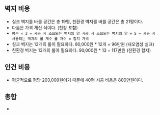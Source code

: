 ## 벽지 비용
- 실크 벽지를 바를 공간은 총 19평, 친환경 벽지를 바를 공간은 총 21평이다.
- 다음은 가격 계산 식이다. (천장 포함)
- `` 평수 × 3 = 시공 시 소요되는 벽지의 양
시공 시 소요되는 벽지의 양 ÷ 5 = 시공 시 사용되는 벽지의 롤 개수
롤 개수 × 합지 가격 ``
- 실크 벽지는 12개의 롤이 필요하다. 80,000원 * 12개 = 96만원 (내오염성 실크)
- 친환경 벽지는 13개의 롤이 필요하다. 90,000원 * 13 = 117만원 (친환경 합지)
## 인건 비용
- 평균적으로 평당 200,000원이기 때문에 40평 시공 비용은 800만원이다.
## 총합
-  
